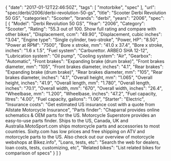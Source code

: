 {
    "date": "2017-01-12T22:46:50Z",
    "tags": [
        "motorbike",
        "spec"
    ],
    "url": "spec\/derbi\/2006\/derbi-revolution-50-gs",
    "title": "Scooter Derbi Revolution 50 GS",
    "categories": "Scooter",
    "brands": "derbi",
    "years": "2006",
    "spec": [
        {
            "Model": "Derbi Revolution 50 GS",
            "Year": "2006",
            "Category": "Scooter",
            "Rating": "55.3 out of 100. Show full rating and compare with other bikes",
            "Displacement, ccm": "49.90",
            "Displacement, cubic inches": "3.04",
            "Engine type": "Single cylinder, two-stroke",
            "Power, HP": "8.50",
            "Power at RPM": "7500",
            "Bore x stroke, mm": "41.0 x 37.4",
            "Bore x stroke, inches": "1.6 x 1.5",
            "Fuel system": "Carburettor. ARBEO SHA 12-12",
            "Lubrication system": "Oil pump",
            "Cooling system": "Air",
            "Gearbox": "Automatic",
            "Front brakes": "Expanding brake (drum brake)",
            "Front brakes diameter, mm": "105",
            "Front brakes diameter, inches": "4.1",
            "Rear brakes": "Expanding brake (drum brake)",
            "Rear brakes diameter, mm": "105",
            "Rear brakes diameter, inches": "4.1",
            "Overall height, mm": "1.065",
            "Overall height, inches": "41.9",
            "Overall length, mm": "1.780",
            "Overall length, inches": "70.1",
            "Overall width, mm": "670",
            "Overall width, inches": "26.4",
            "Wheelbase, mm": "1.200",
            "Wheelbase, inches": "47.2",
            "Fuel capacity, litres": "4.00",
            "Fuel capacity, gallons": "1.06",
            "Starter": "Electric",
            "Insurance costs": "Get estimated US insurance cost with a quote from Allstate Motorcycle Insurance",
            "Parts finder": "Chaparral provides online schematics & OEM parts for the US.   Motorcycle Superstore provides an easy-to-use parts finder. Ships to the US, Canada, UK and Australia.MotoSport.com ships motorcycle parts and accessories to most countries.    Sixity.com has low prices and free shipping on ATV and motorcycle parts to the US. Also check out our overview of motorcycle webshops at Bikez.info",
            "Loans, tests, etc": "Search the web for dealers, loan costs, tests, customizing, etc",
            "Related bikes": "List related bikes for comparison of specs"
        }
    ]
}